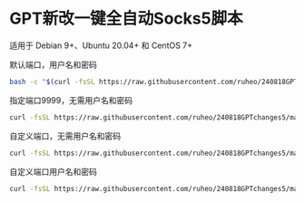 # GPT新改一键全自动Socks5脚本
适用于 Debian 9+、Ubuntu 20.04+ 和 CentOS 7+ 

默认端口，用户名和密码
```bash
bash -c "$(curl -fsSL https://raw.githubusercontent.com/ruheo/240818GPTchanges5/main/socks5.sh)"
```

指定端口9999，无需用户名和密码
```bash
curl -fsSL https://raw.githubusercontent.com/ruheo/240818GPTchanges5/main/socks5.sh | sudo bash -s -- noauth
```

自定义端口，无需用户名和密码
```bash
curl -fsSL https://raw.githubusercontent.com/ruheo/240818GPTchanges5/main/socks5.sh | sudo bash -s -- noauth 端口号
```

自定义端口用户名和密码
```bash
curl -fsSL https://raw.githubusercontent.com/ruheo/240818GPTchanges5/main/socks5.sh | sudo bash -s -- 8888 myuser mypassword
```
